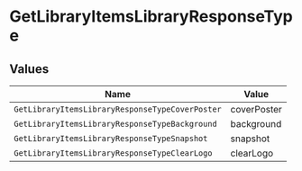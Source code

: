 # GetLibraryItemsLibraryResponseType


## Values

| Name                                            | Value                                           |
| ----------------------------------------------- | ----------------------------------------------- |
| `GetLibraryItemsLibraryResponseTypeCoverPoster` | coverPoster                                     |
| `GetLibraryItemsLibraryResponseTypeBackground`  | background                                      |
| `GetLibraryItemsLibraryResponseTypeSnapshot`    | snapshot                                        |
| `GetLibraryItemsLibraryResponseTypeClearLogo`   | clearLogo                                       |